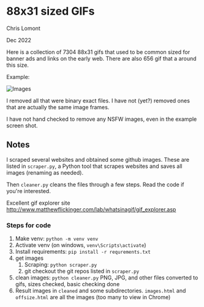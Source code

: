 # 88x31 sized GIFs

Chris Lomont

Dec 2022

Here is a collection of 7304  88x31 gifs that used to be common sized for banner ads and links on the early web. There are also 656 gif that a around this size.

Example:

![Images](art\Images.png)



I removed all that were binary exact files. I have not (yet?) removed ones that are actually the same image frames.

I have not hand checked to remove any NSFW images, even in the example screen shot.

## Notes

I scraped several websites and obtained some github images. These are listed in `scraper.py`, a Python tool that scrapes websites and saves all images (renaming as needed).

Then `cleaner.py` cleans the files through a few steps. Read the code if you're interested.

Excellent gif explorer site http://www.matthewflickinger.com/lab/whatsinagif/gif_explorer.asp

### Steps for code

1. Make venv: `python -m venv venv`
2. Activate venv (on windows, `venv\Scripts\activate`)
3. Install requirements: `pip install -r requrements.txt`
4. get images 
   1. Scraping: `python scraper.py`
   2. git checkout the git repos listed in `scraper.py`
5. clean images: `python cleaner.py` PNG, JPG, and other files converted to gifs, sizes checked, basic checking done
6. Result images in `cleaned` and some subdirectories. `images.html` and `offsize.html` are all the images (too many to view in Chrome)



